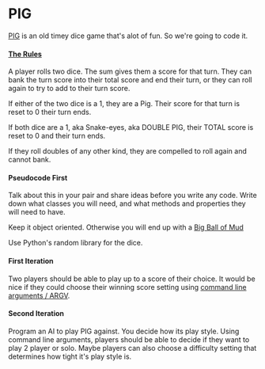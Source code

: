 PIG
======

[PIG](http://en.wikipedia.org/wiki/Pig_(dice_game)) is an old timey dice game that's alot of fun. So we're going to code it.

#### [The Rules](https://www.thespruce.com/pig-dice-game-rules-411405)

A player rolls two dice. The sum gives them a score for that turn. They can bank the turn score into their total score and end their turn, or they can roll again to try to add to their turn score.

If either of the two dice is a 1, they are a Pig. Their score for that turn is reset to 0 their turn ends.

If both dice are a 1, aka Snake-eyes, aka DOUBLE PIG, their TOTAL score is reset to 0 and their turn ends.

If they roll doubles of any other kind, they are compelled to roll again and cannot bank.

#### Pseudocode First

Talk about this in your pair and share ideas before you write any code. Write down what classes you will need, and what methods and properties they will need to have.

Keep it object oriented. Otherwise you will end up with a [Big Ball of Mud](http://www.laputan.org/mud/mud.html#BigBallOfMud)

Use Python's random library for the dice.

#### First Iteration

Two players should be able to play up to a score of their choice. It would be nice if they could choose their winning score setting using [command line arguments / ARGV](http://www.tutorialspoint.com/python/python_command_line_arguments.htm).

#### Second Iteration

Program an AI to play PIG against. You decide how its play style. Using command line arguments, players should be able to decide if they want to play 2 player or solo. Maybe players can also choose a difficulty setting that determines how tight it's play style is.
